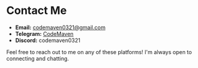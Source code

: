 # Contact Me

- **Email:** codemaven0321@gmail.com
- **Telegram:** [CodeMaven](https://t.me/codemaven_0321)
- **Discord:** codemaven0321

Feel free to reach out to me on any of these platforms! I'm always open to connecting and chatting.
